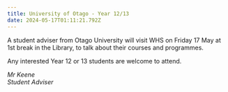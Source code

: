 ```yaml
---
title: University of Otago - Year 12/13
date: 2024-05-17T01:11:21.792Z
---
```

A student adviser from Otago University will visit WHS on Friday 17 May at 1st break in the Library, to talk about their courses and programmes. 

Any interested Year 12 or 13 students are welcome to attend.

*Mr Keene  
Student Adviser*